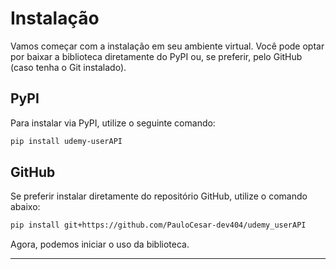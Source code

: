 

# Instalação

Vamos começar com a instalação em seu ambiente virtual. Você pode optar por baixar a biblioteca diretamente do PyPI ou, se preferir, pelo GitHub (caso tenha o Git instalado).

## PyPI

Para instalar via PyPI, utilize o seguinte comando:

```bash
pip install udemy-userAPI
```

## GitHub

Se preferir instalar diretamente do repositório GitHub, utilize o comando abaixo:

```bash
pip install git+https://github.com/PauloCesar-dev404/udemy_userAPI
```

Agora, podemos iniciar o uso da biblioteca.

---


